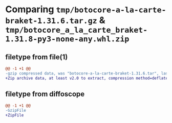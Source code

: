 # Comparing `tmp/botocore-a-la-carte-braket-1.31.6.tar.gz` & `tmp/botocore_a_la_carte_braket-1.31.8-py3-none-any.whl.zip`

## filetype from file(1)

```diff
@@ -1 +1 @@
-gzip compressed data, was "botocore-a-la-carte-braket-1.31.6.tar", last modified: Thu Jul 20 01:20:11 2023, max compression
+Zip archive data, at least v2.0 to extract, compression method=deflate
```

## filetype from diffoscope

```diff
@@ -1 +1 @@
-GzipFile
+ZipFile
```

